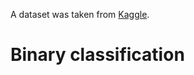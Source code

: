 A dataset was taken from [Kaggle](https://www.kaggle.com/datasets/mojtaba142/hotel-booking?resource=download).

# Binary classification

